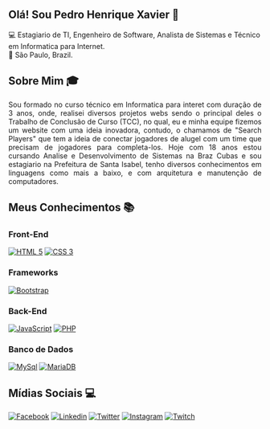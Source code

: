 ## Olá! Sou Pedro Henrique Xavier 👋

💻 Estagiario de TI, Engenheiro de Software, Analista de Sistemas e Técnico em Informatica para Internet.</br>
🏡 São Paulo, Brazil.

## Sobre Mim 🎓

<p align="justify">Sou formado no curso técnico em Informatica para interet com duração de 3 anos, onde, realisei diversos projetos webs sendo o principal deles o Trabalho de Conclusão de Curso (TCC), no qual, eu e minha equipe fizemos um website com uma ideia inovadora, contudo, o chamamos de "Search Players" que tem a ideia de conectar jogadores de alugel com um time que precisam de jogadores para completa-los. Hoje com 18 anos estou cursando Analise e Desenvolvimento de Sistemas na Braz Cubas e sou estagiario na Prefeitura de Santa Isabel, tenho diversos conhecimentos em linguagens como mais a baixo, e com arquitetura e manutenção de computadores.</p>

## Meus Conhecimentos 📚

### Front-End
[![HTML 5](https://img.shields.io/badge/HTML5-E34F26?style=for-the-badge&logo=html5&logoColor=white)](https://www.w3.org/standards/webdesign/htmlcss.html)
[![CSS 3](https://img.shields.io/badge/CSS3-1572B6?style=for-the-badge&logo=css3&logoColor=white)](https://www.w3.org/standards/webdesign/htmlcss.html)

### Frameworks
[![Bootstrap](https://img.shields.io/badge/Bootstrap-563D7C?style=for-the-badge&logo=bootstrap&logoColor=white)](https://getbootstrap.com/)

### Back-End
[![JavaScript](https://img.shields.io/badge/JavaScript-F7DF1E?style=for-the-badge&logo=javascript&logoColor=black)](https://developer.mozilla.org/pt-BR/docs/Web/JavaScript)
[![PHP](https://img.shields.io/badge/PHP-777BB4?style=for-the-badge&logo=php&logoColor=white)](https://www.php.net)

### Banco de Dados
[![MySql](https://img.shields.io/badge/MySQL-00000F?style=for-the-badge&logo=mysql&logoColor=white)](https://www.mysql.com/)
[![MariaDB](https://img.shields.io/badge/MariaDB-003545?style=for-the-badge&logo=mariadb&logoColor=white)](https://mariadb.org)

## Mídias Sociais 💻

[![Facebook](https://img.shields.io/badge/Facebook-3b5998?style=for-the-badge&logo=facebook&logoColor=white)](https://pt-br.facebook.com/people/Pedro-Henrique-Xavier-de-Souza/100009118541010/)
[![Linkedin](https://img.shields.io/badge/Linkedin-0e76a8?style=for-the-badge&logo=linkedin&logoColor=white)](https://www.linkedin.com/in/pedro-henrique-xavier-de-souza-0656a3175/)
[![Twitter](https://img.shields.io/badge/Twitter-1DA1F2?style=for-the-badge&logo=twitter&logoColor=white)]()
[![Instagram](https://img.shields.io/badge/Instagram-E1306C?style=for-the-badge&logo=instagram&logoColor=white)](https://www.instagram.com/pedro.pxz/)
[![Twitch](https://img.shields.io/badge/Twitch-6441a5?style=for-the-badge&logo=twitch&logoColor=white)](https://www.twitch.tv/PXZ0)
